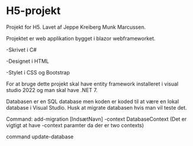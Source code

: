 # H5-projekt
Projekt for H5. 
Lavet af Jeppe Kreiberg Munk Marcussen. 

Projektet er web applikation bygget i blazor webframeworket. 

-Skrivet i C#

-Designet i HTML

-Stylet i CSS og Bootstrap

For at bruge dette projekt skal have entity framework installeret i visual studio 2022 og man skal have .NET 7. 

Databasen er en SQL database men koden er koded til at være en lokal database i Visual Studio. Husk at migrate databasen hvis man vil teste det. 

Command: add-migration [IndsætNavn] -context DatabaseContext (Det er vigtigt at have -context paramter da der er two contexts)

command update-database
